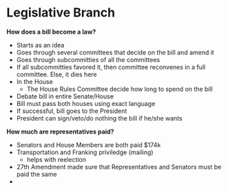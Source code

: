 # Legislative Branch

**How does a bill become a law?**

*   Starts as an idea
*   Goes through several committees that decide on the bill and amend it
*   Goes through subcommitties of all the committees
*   If all subcommitties favored it, then committee reconvenes in a full committee. Else, it dies here
*   In the House
    +   The House Rules Committee decide how long to spend on the bill
*   Debate bill in entire Senate/House
*   Bill must pass both houses using exact language
*   If successful, bill goes to the President
*   President can sign/veto/do nothing the bill if he/she wants

**How much are representatives paid?**

*   Senators and House Members are both paid $174k
*   Transportation and Franking priviledge (mailing)
    +   helps with reelection
*   27th Amendment made sure that Representatives and Senators must be paid the same
*   
